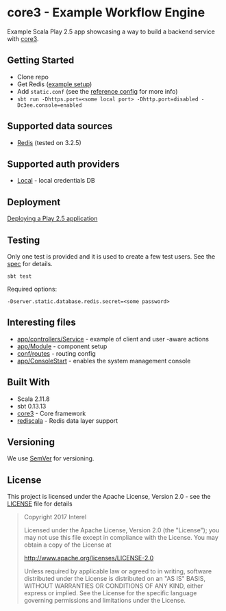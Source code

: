 # core3 - Example Workflow Engine

Example Scala Play 2.5 app showcasing a way to build a backend service with [core3](https://github.com/Interel-Group/core3).

## Getting Started
* Clone repo
* Get Redis ([example setup](https://github.com/Interel-Group/core3/wiki/Example-Redis-Setup-(Ubuntu)))
* Add ```static.conf``` (see the [reference config](conf/static_ref.conf) for more info)
* ```sbt run -Dhttps.port=<some local port> -Dhttp.port=disabled -Dc3ee.console=enabled```

## Supported data sources
* [Redis](https://redis.io/) (tested on 3.2.5)

## Supported auth providers
* [Local](https://github.com/Interel-Group/core3/wiki) - local credentials DB

## Deployment

[Deploying a Play 2.5 application](https://www.playframework.com/documentation/2.5.x/Production)

## Testing
Only one test is provided and it is used to create a few test users. See the [spec](test/core3_example_engine/test/ExampleInitSpec.scala) for details.

```
sbt test
```
Required options:
```
-Dserver.static.database.redis.secret=<some password>
```

## Interesting files
* [app/controllers/Service](app/controllers/Service.scala) - example of client and user -aware actions
* [app/Module](app/Module.scala) - component setup
* [conf/routes](conf/routes) - routing config
* [app/ConsoleStart](app/ConsoleStart.scala) - enables the system management console

## Built With
* Scala 2.11.8
* sbt 0.13.13
* [core3](https://github.com/Interel-Group/core3) - Core framework
* [rediscala](https://github.com/etaty/rediscala) - Redis data layer support

## Versioning
We use [SemVer](http://semver.org/) for versioning.

## License
This project is licensed under the Apache License, Version 2.0 - see the [LICENSE](LICENSE) file for details

> Copyright 2017 Interel
>
> Licensed under the Apache License, Version 2.0 (the "License");
> you may not use this file except in compliance with the License.
> You may obtain a copy of the License at
>
> http://www.apache.org/licenses/LICENSE-2.0
>
> Unless required by applicable law or agreed to in writing, software
> distributed under the License is distributed on an "AS IS" BASIS,
> WITHOUT WARRANTIES OR CONDITIONS OF ANY KIND, either express or implied.
> See the License for the specific language governing permissions and
> limitations under the License.
